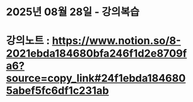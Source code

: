 # 2025년 08월 28일 - 강의복습

# 강의노트 : https://www.notion.so/8-2021ebda184680bfa246f1d2e8709fa6?source=copy_link#24f1ebda1846805abef5fc6df1c231ab
